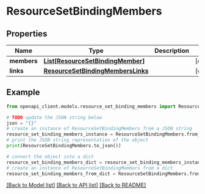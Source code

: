# ResourceSetBindingMembers


## Properties

Name | Type | Description | Notes
------------ | ------------- | ------------- | -------------
**members** | [**List[ResourceSetBindingMember]**](ResourceSetBindingMember.md) |  | [optional] 
**links** | [**ResourceSetBindingMembersLinks**](ResourceSetBindingMembersLinks.md) |  | [optional] 

## Example

```python
from openapi_client.models.resource_set_binding_members import ResourceSetBindingMembers

# TODO update the JSON string below
json = "{}"
# create an instance of ResourceSetBindingMembers from a JSON string
resource_set_binding_members_instance = ResourceSetBindingMembers.from_json(json)
# print the JSON string representation of the object
print(ResourceSetBindingMembers.to_json())

# convert the object into a dict
resource_set_binding_members_dict = resource_set_binding_members_instance.to_dict()
# create an instance of ResourceSetBindingMembers from a dict
resource_set_binding_members_from_dict = ResourceSetBindingMembers.from_dict(resource_set_binding_members_dict)
```
[[Back to Model list]](../README.md#documentation-for-models) [[Back to API list]](../README.md#documentation-for-api-endpoints) [[Back to README]](../README.md)


